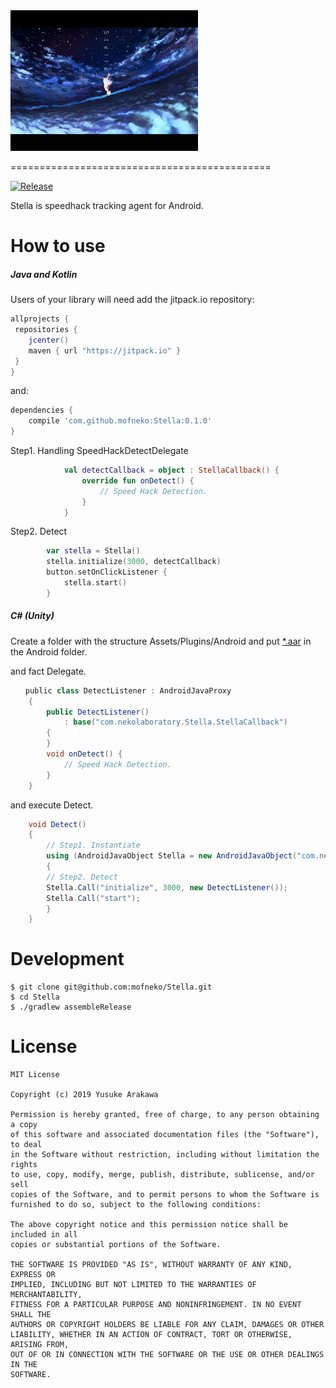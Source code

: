 <img src="./art/Stella.jpg" alt="Stella" style="width:300px;"/>

=============================================

[![Release](https://jitpack.io/v/mofneko/Stella.svg)](https://jitpack.io/#mofneko/Stella)

Stella is speedhack tracking agent for Android.

# How to use

##### Java and Kotlin

Users of your library will need add the jitpack.io repository:

```gradle
allprojects {
 repositories {
    jcenter()
    maven { url "https://jitpack.io" }
 }
}
```

and:

```gradle
dependencies {
    compile 'com.github.mofneko:Stella:0.1.0'
}
```

Step1. Handling SpeedHackDetectDelegate

```kotlin
            val detectCallback = object : StellaCallback() {
                override fun onDetect() {
                    // Speed Hack Detection.
                }
            }
```

Step2. Detect

```kotlin
        var stella = Stella()
        stella.initialize(3000, detectCallback)
        button.setOnClickListener {
            stella.start()
        }
```

##### C# (Unity)
Create a folder with the structure Assets/Plugins/Android and put [*.aar](https://github.com/mofneko/Stella/blob/master/aar/) in the Android folder.

and fact Delegate.

```C# (Unity)
　　public class DetectListener : AndroidJavaProxy
    {
        public DetectListener()
            : base("com.nekolaboratory.Stella.StellaCallback")
        {
        }
        void onDetect() {
            // Speed Hack Detection.
        }
    }
```

and execute Detect.

```C# (Unity)
    void Detect()
    {
        // Step1. Instantiate
        using (AndroidJavaObject Stella = new AndroidJavaObject("com.nekolaboratory.Stella.Stella"))
        {
        // Step2. Detect
        Stella.Call("initialize", 3000, new DetectListener());
        Stella.Call("start");
        }
    }
```

# Development

```
$ git clone git@github.com:mofneko/Stella.git
$ cd Stella
$ ./gradlew assembleRelease
```

# License

```
MIT License

Copyright (c) 2019 Yusuke Arakawa

Permission is hereby granted, free of charge, to any person obtaining a copy
of this software and associated documentation files (the "Software"), to deal
in the Software without restriction, including without limitation the rights
to use, copy, modify, merge, publish, distribute, sublicense, and/or sell
copies of the Software, and to permit persons to whom the Software is
furnished to do so, subject to the following conditions:

The above copyright notice and this permission notice shall be included in all
copies or substantial portions of the Software.

THE SOFTWARE IS PROVIDED "AS IS", WITHOUT WARRANTY OF ANY KIND, EXPRESS OR
IMPLIED, INCLUDING BUT NOT LIMITED TO THE WARRANTIES OF MERCHANTABILITY,
FITNESS FOR A PARTICULAR PURPOSE AND NONINFRINGEMENT. IN NO EVENT SHALL THE
AUTHORS OR COPYRIGHT HOLDERS BE LIABLE FOR ANY CLAIM, DAMAGES OR OTHER
LIABILITY, WHETHER IN AN ACTION OF CONTRACT, TORT OR OTHERWISE, ARISING FROM,
OUT OF OR IN CONNECTION WITH THE SOFTWARE OR THE USE OR OTHER DEALINGS IN THE
SOFTWARE.
```

